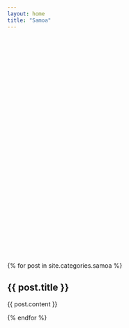 ```yaml
---
layout: home
title: "Samoa"
---
```


<div>

<div id="map"></div>

{% for post in site.categories.samoa %}

<article itemscope itemtype="http://schema.org/Article">

  <h2 class="post-title" itemprop="name">{{ post.title }}</h2>
  
  <div> {{ post.content }} </div>

</article>
  
{% endfor %}

</div>

<style>
#map {
  width: 1000px;
  height: 500px;
}
</style>

<script src="https://maps.googleapis.com/maps/api/js"></script>
<script>

APIA = "apia";
TAFATAFA = "tafatafa";
LALOMANU = "lalomanu";
FATUOSOFIA = "samatau";

var geocoder;
var map;
var bounds = new google.maps.LatLngBounds();

var volcano = {
 path: 'M26.125 19.97c59.805 21.772 99.325 56.84 127.72 105.31 20.807 35.52 35.428 78.442 46.624 128.282.645 5.295 1.185 10.563 1.685 15.813C154.15 204.955 83.587 166.81 20.56 165.625v.22c58.234 16.936 103.124 50.71 135.19 92.968-29.435-17.817-63.76-23.935-115.03-25.063 88.53 26.684 116.564 46.203 136.935 91.906-50.52-9.608-100.656 16.807-107.28 70 17.742-29.653 41.175-46.612 65.093-48.28 25.746-1.8 32.124 14.687 15.436 37.562l-6.687 8.125c-.162.176-.307.354-.47.53l.063-.03-1.563 1.906-75.938 51.5-.97.685-.78.875-41.063 46.44h24.938l29.374-33.19 76.03-51.56 1.095-.75.875-1.033 49.69-60.467 29.72 15.967 2.968 1.594 3.312-.685 34.656-7.03 1.375-.283 1.22-.655 16.376-8.906h2.25l53.75 57.125.5.53.53.438 113.408 88.907h30.03v-.19L365.782 392.97c-15.184-25.04-5.886-49.94 17.44-54.845 35.786-7.526 64.944-6.61 105.436 11.094-44.382-35.54-97.07-46.684-146.375-30.346 27.234-63.822 87.474-107.53 153.314-132.22v-.718c-68.792 7.528-131.456 37.83-177.844 84.875 11.63-57.223 27.12-105.993 50.28-145.53C396.4 76.86 435.896 41.81 495.597 20.03v-.062H450.19C407.29 43.23 375.5 75.57 351.91 115.842c-12.1 20.65-22.08 43.34-30.53 67.97C332.186 116.106 353.704 53.018 394 19.968h-79.03c-28.243 100.098-41.47 200.18-52.314 300.28-.684-100.097-.42-200.185 12-300.28H183.75C207 88.305 215.438 156.18 217.844 227.186c-12.94-81.71-35.23-150.175-70.313-207.22h-40.28c20.477 19.316 38.15 47.228 52.595 79.844-22.34-32.882-51.07-59.753-88.094-79.843H26.126z',
  fillColor: 'black',
  fillOpacity: 0.8,
  scale: 0.2,
  strokeColor: 'black',
  strokeWeight: 1
};

var goldStar = {
 path: 'M8.698 3.19h-3.3C7.047 1.54 12 2.364 12 2.364c3.302-2.477 4.952-.824 4.952-.824-.825 0-2.476.824-2.476.824 6.603 0 7.43 1.65 7.43 1.65-4.128-.824-7.43 0-7.43 0 4.952 2.478 5.778 5.778 5.778 5.778-3.16-3.16-5.837-3.9-6.917-4.073 1.79 7.81 1.768 9.972 1.345 15.63 3.302 0 4.746 1.65 4.746 1.65H7.048s2.27-1.65 4.745-1.65c0 0 1.906-6.25.365-14.07-.984 2.894-.984 5.814-.984 5.814-1.65-1.65-.824-6.603-.824-6.603-1.65 0-5.778 3.302-5.778 3.302C4.572 7.315 8.7 4.84 8.7 4.84c-4.955.826-6.605 2.476-6.605 2.476 1.65-3.3 6.603-4.126 6.603-4.126z',
  fillColor: 'black',
  fillOpacity: 0.8,
  scale: 2,
  strokeColor: 'black',
  strokeWeight: 1
};

var turtle = {
 path: 'M7.81 8.29c-1.007 1.093-1.275 2.216-1.913 3.325-3.05 2.98-2.756 3.056-3.614 6.882 3.95 2.044 2.56 1.232 7.32 1.354.88.44 1.677.578 2.595-.33-1.055-.19-.77-.684-1.21-1.054 3.866.644 5.785-3.415 8.517-5.892 1.313 1.233 2.382 1.712 4.496 1.825-2.055-2.215-2.807-5.284-1.578-7.923-2.387 1.863-2.7 2.76-3.58 4.327l-1.613-.26c-.334-.22-.33-.58-.146-.806.467-.562-1.553-.074-2.2-.595-.076-.06-.812-.012-1 .82-2.75-.91-4.486-.243-6.075-1.673z',
  fillColor: 'black',
  fillOpacity: 1,
  scale: 2,
  strokeColor: 'black',
  strokeWeight: 2
};

var turtle = {
 path: 'M7.81 8.29c-1.007 1.093-1.275 2.216-1.913 3.325-3.05 2.98-2.756 3.056-3.614 6.882 3.95 2.044 2.56 1.232 7.32 1.354.88.44 1.677.578 2.595-.33-1.055-.19-.77-.684-1.21-1.054 3.866.644 5.785-3.415 8.517-5.892 1.313 1.233 2.382 1.712 4.496 1.825-2.055-2.215-2.807-5.284-1.578-7.923-2.387 1.863-2.7 2.76-3.58 4.327l-1.613-.26c-.334-.22-.33-.58-.146-.806.467-.562-1.553-.074-2.2-.595-.076-.06-.812-.012-1 .82-2.75-.91-4.486-.243-6.075-1.673z',
  fillColor: 'black',
  fillOpacity: 1,
  scale: 2,
  strokeColor: 'black',
  strokeWeight: 2
};

function setMarker(location){ 
  var marker = new google.maps.Marker( 
  { map: map, 
    icon: "r.svg",
    position: location 
  }); 
  setBounds(location);  
  return marker;
}

function getInfoWindow(title,content){

 contentString = '<div id="content">'+
'<div id="siteNotice">'+
'</div>'+
'<h1 id="firstHeading" class="firstHeading">'+ title +'</h1>'+
'<div id="bodyContent">'+ content +
'</div>'+
'</div>';

 return new google.maps.InfoWindow({
   content: contentString
 });
}


function setCenter(location){
  map.setCenter(location);
}

function setBounds(location){
  bounds.extend(location);
  map.setCenter(bounds.getCenter());
  map.fitBounds(bounds);
}

function setMarkerAndInfo(infoWindow){
  return function (location) {
    marker = setMarker(location);
    infoWindow.open(map, marker);
    //marker.addListener('click', function() {
    //   infoWindow.open(map, marker);
    //});
 };
}


function initialize() {
  geocoder = new google.maps.Geocoder();
  var mapCanvas = document.getElementById('map');
  var mapOptions = {
    zoom: 15,
    mapTypeId: google.maps.MapTypeId.ROADMAP
  };
  map = new google.maps.Map(mapCanvas, mapOptions);
  map.set('styles', [ { "featureType": "water", "elementType": "geometry", "stylers": [ { "visibility": "on" }, { "color": "#aee2e0" } ] }, { "featureType": "landscape", "elementType": "geometry.fill", "stylers": [ { "color": "#abce83" } ] }, { "featureType": "poi", "elementType": "geometry.fill", "stylers": [ { "color": "#769E72" } ] }, { "featureType": "poi", "elementType": "labels.text.fill", "stylers": [ { "color": "#7B8758" } ] }, { "featureType": "poi", "elementType": "labels.text.stroke", "stylers": [ { "color": "#EBF4A4" } ] }, { "featureType": "poi.park", "elementType": "geometry", "stylers": [ { "visibility": "simplified" }, { "color": "#8dab68" } ] }, { "featureType": "road", "elementType": "geometry.fill", "stylers": [ { "visibility": "simplified" } ] }, { "featureType": "road", "elementType": "labels.text.fill", "stylers": [ { "color": "#5B5B3F" } ] }, { "featureType": "road", "elementType": "labels.text.stroke", "stylers": [ { "color": "#ABCE83" } ] }, { "featureType": "road", "elementType": "labels.icon", "stylers": [ { "visibility": "off" } ] }, { "featureType": "road.local", "elementType": "geometry", "stylers": [ { "color": "#A4C67D" } ] }, { "featureType": "road.arterial", "elementType": "geometry", "stylers": [ { "color": "#9BBF72" } ] }, { "featureType": "road.highway", "elementType": "geometry", "stylers": [ { "color": "#EBF4A4" } ] }, { "featureType": "transit", "stylers": [ { "visibility": "off" } ] }, { "featureType": "administrative", "elementType": "geometry.stroke", "stylers": [ { "visibility": "on" }, { "color": "#87ae79" } ] }, { "featureType": "administrative", "elementType": "geometry.fill", "stylers": [ { "color": "#7f2200" }, { "visibility": "off" } ] }, { "featureType": "administrative", "elementType": "labels.text.stroke", "stylers": [ { "color": "#ffffff" }, { "visibility": "on" }, { "weight": 4.1 } ] }, { "featureType": "administrative", "elementType": "labels.text.fill", "stylers": [ { "color": "#495421" } ] }, { "featureType": "administrative.neighborhood", "elementType": "labels", "stylers": [ { "visibility": "off" } ] } ]);
  i1 = getInfoWindow("Apia","La capitale");
  geocode(APIA,setMarkerAndInfo(i1));
  i2 = getInfoWindow("maotaomaa","test");
  //alert(i1);
  geocode(TAFATAFA,setMarkerAndInfo(i2));
  i3 = getInfoWindow("Piula","Pool cave");
  geocode("faleapuna",setMarkerAndInfo(i3));
  geocode("falelatai", setBounds);
  geocode("saleapaga", setBounds);
}


function geocode(address,c1){
  geocoder.geocode( {address:address}, 
    function(results, status) { 
      if (status == google.maps.GeocoderStatus.OK) { 
        c1(results[0].geometry.location);
      } 
  });
}


google.maps.event.addDomListener(window, 'load', initialize);

</script>